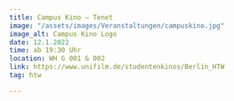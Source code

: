 ```yaml
---
title: Campus Kino – Tenet
image: "/assets/images/Veranstaltungen/campuskino.jpg"
image_alt: Campus Kino Logo
date: 12.1.2022
time: ab 19:30 Uhr
location: WH G 001 & 002
link: https://www.unifilm.de/studentenkinos/Berlin_HTW
tag: htw

---
```

